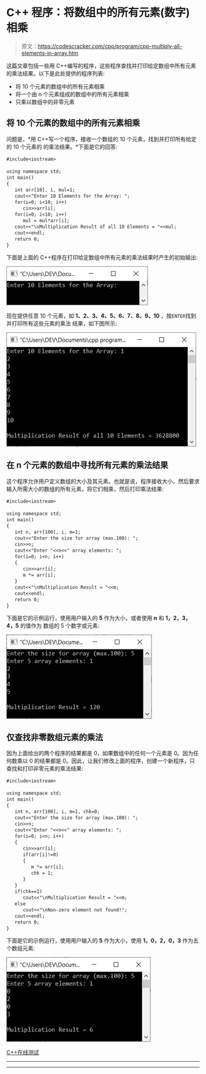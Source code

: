 # C++ 程序：将数组中的所有元素(数字)相乘

> 原文：<https://codescracker.com/cpp/program/cpp-multiply-all-elements-in-array.htm>

这篇文章包括一些用 C++编写的程序，这些程序查找并打印给定数组中所有元素的乘法结果。以下是此处提供的程序列表:

*   将 10 个元素的数组中的所有元素相乘
*   将一个由 n 个元素组成的数组中的所有元素相乘
*   只乘以数组中的非零元素

## 将 10 个元素的数组中的所有元素相乘

问题是，*用 C++写一个程序，接收一个数组的 10 个元素，找到并打印所有给定的 10 个元素的 的乘法结果。*下面是它的回答:

```
#include<iostream>

using namespace std;
int main()
{
   int arr[10], i, mul=1;
   cout<<"Enter 10 Elements for the Array: ";
   for(i=0; i<10; i++)
      cin>>arr[i];
   for(i=0; i<10; i++)
      mul = mul*arr[i];
   cout<<"\nMultiplication Result of all 10 Elements = "<<mul;
   cout<<endl;
   return 0;
}
```

下面是上面的 C++程序在打印给定数组中所有元素的乘法结果时产生的初始输出:

![c++ program multiply all elements in array](img/b8aa35a9a01404a3c19abcc1e64ca9d9.png)

现在提供任意 10 个元素，如 **1、2、3、4、5、6、7、8、9、10** ，按`ENTER`找到并打印所有这些元素的乘法 结果，如下图所示:

![multiply all elements in array c++](img/6253bb9f18a7a0eb2fd5e9c2661730e5.png)

## 在 n 个元素的数组中寻找所有元素的乘法结果

这个程序允许用户定义数组的大小及其元素。也就是说，程序接收大小，然后要求输入所需大小的数组的所有元素，将它们相乘，然后打印乘法结果:

```
#include<iostream>

using namespace std;
int main()
{
   int n, arr[100], i, m=1;
   cout<<"Enter the size for array (max.100): ";
   cin>>n;
   cout<<"Enter "<<n<<" array elements: ";
   for(i=0; i<n; i++)
   {
      cin>>arr[i];
      m *= arr[i];
   }
   cout<<"\nMultiplication Result = "<<m;
   cout<<endl;
   return 0;
}
```

下面是它的示例运行，使用用户输入的 **5** 作为大小，或者使用 **n** 和 **1，2，3，4，5** 的值作为 数组的 5 个数字或元素:

![find multiplication of all array elements c++](img/caa5cc2d48e6791978ba6a8e15295332.png)

## 仅查找非零数组元素的乘法

因为上面给出的两个程序的结果都是 0，如果数组中的任何一个元素是 0。因为任何数乘以 0 的结果都是 0。因此，让我们修改上面的程序，创建一个新程序，只查找和打印非零元素的乘法结果:

```
#include<iostream>

using namespace std;
int main()
{
   int n, arr[100], i, m=1, chk=0;
   cout<<"Enter the size for array (max.100): ";
   cin>>n;
   cout<<"Enter "<<n<<" array elements: ";
   for(i=0; i<n; i++)
   {
      cin>>arr[i];
      if(arr[i]!=0)
      {
         m *= arr[i];
         chk = 1;
      }
   }
   if(chk==1)
      cout<<"\nMultiplication Result = "<<m;
   else
      cout<<"\nNon-zero element not found!";
   cout<<endl;
   return 0;
}
```

下面是它的示例运行，使用用户输入的 **5** 作为大小，使用 **1，0，2，0，3** 作为五个数组元素:

![multiply non zero elements c++ program](img/087e3f2a1ff4ea18ac6948a3bc48b0e2.png)

[C++在线测试](/exam/showtest.php?subid=3)

* * *

* * *